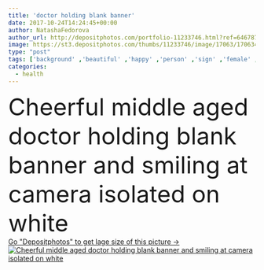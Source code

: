 ```yaml
---
title: 'doctor holding blank banner'
date: 2017-10-24T14:24:45+00:00
author: NatashaFedorova
author_url: http://depositphotos.com/portfolio-11233746.html?ref=64678756
image: https://st3.depositphotos.com/thumbs/11233746/image/17063/170634548/api_thumb_450.jpg?forcejpeg=true
type: "post"
tags: ['background' ,'beautiful' ,'happy' ,'person' ,'sign' ,'female' ,'people' ,'cheerful' ,'texture' ,'smile' ,'health' ,'medicine' ,'healthcare' ,'illness' ,'medical' ,'care' ,'european' ,'card' ,'banner' ,'blank' ,'doctor' ,'work' ,'job' ,'template' ,'blonde' ,'profession' ,'alone' ,'attractive' ,'mature' ,'ad' ,'Medicare' ,'professional occupation' ,'looking at camera' ,'Isolated On White' ,'copy space' ,'Studio Shot' ,'middle aged' ,'white coat' ,'caucasian woman' ,'empty board' ]
categories: 
  - health
---
```

<div aling="center">
            <font size="60"> Cheerful middle aged doctor holding blank banner and smiling at camera isolated on white</font>   
</div>
<div>
    <a href='https://depositphotos.com/170634548/stock-photo-doctor-holding-blank-banner.html?ref=64678756' target=_blank > Go "Depositphotos" to get lage size of this picture ->
        <img href='https://depositphotos.com/170634548/stock-photo-doctor-holding-blank-banner.html?ref=64678756' src='https://st3.depositphotos.com/11233746/17063/i/950/depositphotos_170634548-stock-photo-doctor-holding-blank-banner.jpg?forcejpeg=true' alt='Cheerful middle aged doctor holding blank banner and smiling at camera isolated on white' >
    </a>
</div>
